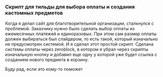 ### Скрипт для тильды для выбора оплаты и создания кастомных предметов

Когда я делал сайт для благотворительной организации, сталкнулся с проблемой. Заказчику нужно было сделать выбор оплаты 
из ежемесячных платяжей и единоразовых. При этом сам размер оплаты должен выбираться был слайдером, то есть такой, который
изначально не предусмотрен системой. И я сделал этот простой скрипт. Сделана системы оплаты через zeroblock, в котором я убрал
через скрипты изначальную кнопку и добавил еще одну у которой уже будет ссылка с созданием нового предмета в корзину.

Буду рад, если это кому-то поможет
